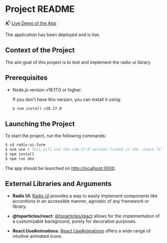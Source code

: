 # Project README

📬 [Live Demo of the App](https://radix-ui-form.vercel.app/)

The application has been deployed and is live.

## Context of the Project

The aim goal of this project is to test and implement the radix-ui library

## Prerequisites

- Node.js version v18.17.0 or higher.

  If you don't have this version, you can install it using:

  ```bash
  $ nvm install v18.17.0
  ```

## Launching the Project

To start the project, run the following commands:

```bash
$ cd radix-ui-form
$ nvm use # This will use the v18.17.0 version listed in the .nvmrc file
$ npm install
$ npm run dev
```

The app should be launched on [http://localhost:3000](http://localhost:3000).

## External Libraries and Arguments

- **Radix UI**: [Radix UI](https://www.radix-ui.com/primitives) provides a way to easily implement components like accordions in an accessible manner, agnostic of any framework or library.

- **@tsparticles/react**: [@tsparticles/react](https://vincentgarreau.com/particles.js/) allows for the implementation of a customizable background, purely for decorative purposes.

- **React UseAnimations**: [React UseAnimations](https://useanimations.com/#explore) offers a wide range of intuitive animated icons.
